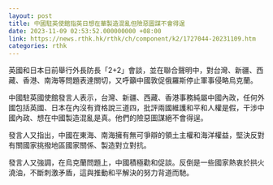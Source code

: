 ```yaml
---
layout: post
title: 中國駐英使館指英日想在華製造混亂但險惡圖謀不會得逞
date: 2023-11-09 02:53:52.000000000 +08:00
link: https://news.rthk.hk/rthk/ch/component/k2/1727044-20231109.htm
categories: rthk
---
```


英國和日本日前舉行外長防長「2+2」會談，並在聯合聲明中，對台灣、新疆、西藏、香港、南海等問題表達關切，又呼籲中國敦促俄羅斯停止軍事侵略烏克蘭。

中國駐英國使館發言人表示，台灣、新疆、西藏、香港事務純屬中國內政，任何外國包括英國、日本在內沒有資格說三道四，批評兩國維護和平和人權是假，干涉中國內政、想在中國製造混亂是真。他們的險惡圖謀絕不會得逞。

發言人又指出，中國在東海、南海擁有無可爭辯的領土主權和海洋權益，堅決反對有關國家挑撥地區國家關係、製造對立對抗。

發言人又強調，在烏克蘭問題上，中國積極勸和促談。反倒是一些國家熱衷於拱火澆油，不斷刺激矛盾，這與推動和平解決的努力背道而馳。
